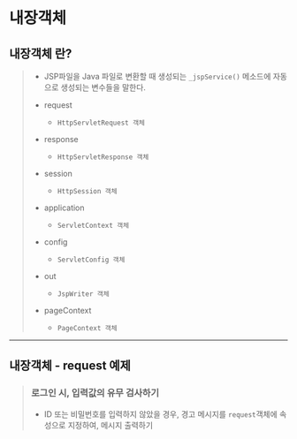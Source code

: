 # 내장객체

## 내장객체 란?

>	* JSP파일을 Java 파일로 변환할 때 생성되는 ``_jspService()`` 메소드에 자동으로 생성되는 변수들을 말한다.
>
>	* request
>
>		* ``HttpServletRequest 객체``
>
>	* response
>
>		* ``HttpServletResponse 객체``
>
>	* session
>
>		* ``HttpSession 객체``
>
>	* application
>
>		* ``ServletContext 객체``
>
>	* config
>
>		* ``ServletConfig 객체``
>
>	* out
>
>		* ``JspWriter 객체``
>
>	* pageContext
>
>		* ``PageContext 객체``

---

## 내장객체 - request 예제

>	### 로그인 시, 입력값의 유무 검사하기
>
>	* ID 또는 비밀번호를 입력하지 않았을 경우, 경고 메시지를 ``request``객체에 속성으로 지정하여, 메시지 출력하기

